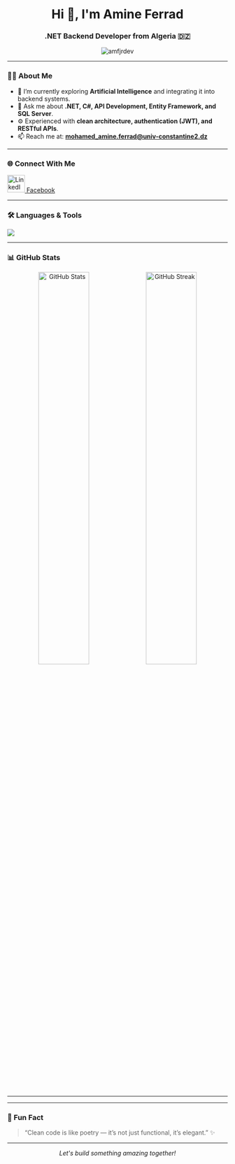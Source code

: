 <h1 align="center">Hi 👋, I'm Amine Ferrad</h1>
<h3 align="center">.NET Backend Developer from Algeria 🇩🇿</h3>

<p align="center">
  <img src="https://komarev.com/ghpvc/?username=amfjrdev&label=Profile%20views&color=0e75b6&style=flat" alt="amfjrdev" />
</p>

---

### 👨‍💻 About Me

- 🌱 I’m currently exploring **Artificial Intelligence** and integrating it into backend systems.  
- 💬 Ask me about **.NET, C#, API Development, Entity Framework, and SQL Server**.  
- ⚙️ Experienced with **clean architecture, authentication (JWT), and RESTful APIs**.  
- 📫 Reach me at: **mohamed_amine.ferrad@univ-constantine2.dz**

---

### 🌐 Connect With Me

<p align="left">
  <a href="https://www.linkedin.com/in/mohamed-amine-ferrad-7228a4369" target="_blank">
    <img src="https://skillicons.dev/icons?i=linkedin" width="40" height="40" alt="LinkedIn"/>
  </a>
  <a href="https://www.facebook.com/ma.imed.756" target="_blank">
    Facebook
  </a>
</p>

---

### 🛠️ Languages & Tools

<p align="left">
  <img src="https://skillicons.dev/icons?i=cs,dotnet,html,css,js,nodejs,react,git,github,vscode,visualstudio,sqlserver" />
</p>

---

### 📊 GitHub Stats
<p align="center">
  <img width="48%" src="https://github-readme-stats.vercel.app/api?username=amfjrdev&show_icons=true&theme=radical" alt="GitHub Stats" />
  <img width="48%" src="https://github-readme-streak-stats.herokuapp.com/?user=amfjrdev&theme=radical" alt="GitHub Streak" />
</p>

<!-- Top languages hidden if no data -->
<!-- <p align="center">
  <img width="48%" src="https://github-readme-stats.vercel.app/api/top-langs?username=amfjrdev&show_icons=true&locale=en&layout=compact&theme=radical" alt="Top Languages" />
</p> -->

---



---

### 🧩 Fun Fact
> “Clean code is like poetry — it’s not just functional, it’s elegant.” ✨

---

<p align="center">
  <i>Let's build something amazing together!</i>
</p>
